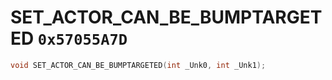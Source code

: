 # SET_ACTOR_CAN_BE_BUMPTARGETED `0x57055A7D`

```cpp
void SET_ACTOR_CAN_BE_BUMPTARGETED(int _Unk0, int _Unk1);
```